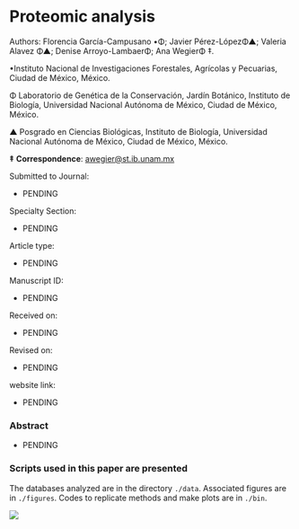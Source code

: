 # Proteomic analysis # 

Authors: Florencia García-Campusano •Φ; Javier Pérez-LópezΦ▲; Valeria Alavez Φ▲; Denise Arroyo-LambaerΦ; Ana WegierΦ ‡.

•Instituto Nacional de Investigaciones Forestales, Agrícolas y Pecuarias, Ciudad de México, México.

Φ Laboratorio de Genética de la Conservación, Jardín Botánico, Instituto de Biología, Universidad Nacional Autónoma de México, Ciudad de México, México.

▲ Posgrado en Ciencias Biológicas, Instituto de Biología, Universidad Nacional Autónoma de México, Ciudad de México, México.

**‡** **Correspondence**: awegier@st.ib.unam.mx

Submitted to Journal:
* PENDING

Specialty Section:
* PENDING

Article type:
* PENDING

Manuscript ID:
* PENDING

Received on:
* PENDING

Revised on:
* PENDING

website link:
* PENDING 

### Abstract
* PENDING 

### Scripts used in this paper are presented

The databases analyzed are in the directory `./data`. Associated figures are in `./figures`. Codes to replicate methods and make plots are in `./bin`.

![](https://scontent.fmex15-1.fna.fbcdn.net/v/t1.0-9/58647157_2366712990265853_5613871617101791232_n.png?_nc_cat=107&_nc_sid=09cbfe&_nc_ohc=AS_k0NnjJNEAX98HIA7&_nc_ht=scontent.fmex15-1.fna&oh=2e0d08153d598867d8bde6c26154e5c8&oe=5E99E527)
